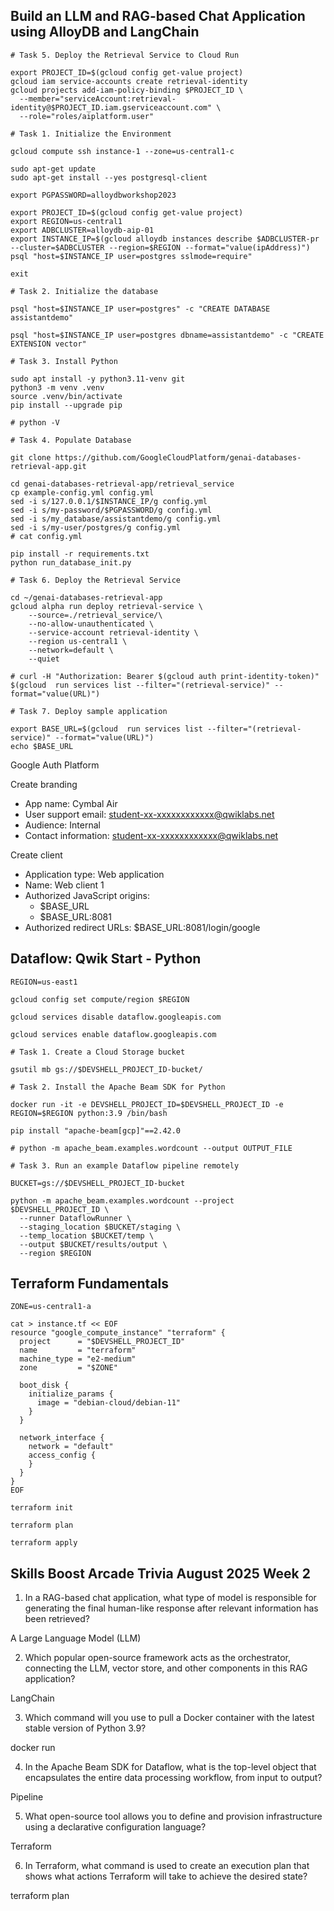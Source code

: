 ## Build an LLM and RAG-based Chat Application using AlloyDB and LangChain

```shell
# Task 5. Deploy the Retrieval Service to Cloud Run

export PROJECT_ID=$(gcloud config get-value project)
gcloud iam service-accounts create retrieval-identity
gcloud projects add-iam-policy-binding $PROJECT_ID \
  --member="serviceAccount:retrieval-identity@$PROJECT_ID.iam.gserviceaccount.com" \
  --role="roles/aiplatform.user"

# Task 1. Initialize the Environment

gcloud compute ssh instance-1 --zone=us-central1-c

sudo apt-get update
sudo apt-get install --yes postgresql-client 

export PGPASSWORD=alloydbworkshop2023

export PROJECT_ID=$(gcloud config get-value project)
export REGION=us-central1
export ADBCLUSTER=alloydb-aip-01
export INSTANCE_IP=$(gcloud alloydb instances describe $ADBCLUSTER-pr --cluster=$ADBCLUSTER --region=$REGION --format="value(ipAddress)")
psql "host=$INSTANCE_IP user=postgres sslmode=require" 

exit 

# Task 2. Initialize the database

psql "host=$INSTANCE_IP user=postgres" -c "CREATE DATABASE assistantdemo" 

psql "host=$INSTANCE_IP user=postgres dbname=assistantdemo" -c "CREATE EXTENSION vector"   

# Task 3. Install Python

sudo apt install -y python3.11-venv git
python3 -m venv .venv
source .venv/bin/activate
pip install --upgrade pip

# python -V

# Task 4. Populate Database

git clone https://github.com/GoogleCloudPlatform/genai-databases-retrieval-app.git

cd genai-databases-retrieval-app/retrieval_service
cp example-config.yml config.yml
sed -i s/127.0.0.1/$INSTANCE_IP/g config.yml
sed -i s/my-password/$PGPASSWORD/g config.yml
sed -i s/my_database/assistantdemo/g config.yml
sed -i s/my-user/postgres/g config.yml
# cat config.yml

pip install -r requirements.txt
python run_database_init.py

# Task 6. Deploy the Retrieval Service

cd ~/genai-databases-retrieval-app
gcloud alpha run deploy retrieval-service \
    --source=./retrieval_service/\
    --no-allow-unauthenticated \
    --service-account retrieval-identity \
    --region us-central1 \
    --network=default \
    --quiet

# curl -H "Authorization: Bearer $(gcloud auth print-identity-token)" $(gcloud  run services list --filter="(retrieval-service)" --format="value(URL)")

# Task 7. Deploy sample application

export BASE_URL=$(gcloud  run services list --filter="(retrieval-service)" --format="value(URL)")
echo $BASE_URL
```

Google Auth Platform

Create branding

- App name: Cymbal Air
- User support email: student-xx-xxxxxxxxxxxx@qwiklabs.net
- Audience: Internal
- Contact information: student-xx-xxxxxxxxxxxx@qwiklabs.net

Create client

- Application type: Web application
- Name: Web client 1
- Authorized JavaScript origins:
	- $BASE_URL
	- $BASE_URL:8081
- Authorized redirect URLs: $BASE_URL:8081/login/google

## Dataflow: Qwik Start - Python

```shell
REGION=us-east1

gcloud config set compute/region $REGION

gcloud services disable dataflow.googleapis.com

gcloud services enable dataflow.googleapis.com

# Task 1. Create a Cloud Storage bucket

gsutil mb gs://$DEVSHELL_PROJECT_ID-bucket/

# Task 2. Install the Apache Beam SDK for Python

docker run -it -e DEVSHELL_PROJECT_ID=$DEVSHELL_PROJECT_ID -e REGION=$REGION python:3.9 /bin/bash

pip install "apache-beam[gcp]"==2.42.0

# python -m apache_beam.examples.wordcount --output OUTPUT_FILE

# Task 3. Run an example Dataflow pipeline remotely

BUCKET=gs://$DEVSHELL_PROJECT_ID-bucket

python -m apache_beam.examples.wordcount --project $DEVSHELL_PROJECT_ID \
  --runner DataflowRunner \
  --staging_location $BUCKET/staging \
  --temp_location $BUCKET/temp \
  --output $BUCKET/results/output \
  --region $REGION
```

## Terraform Fundamentals

```
ZONE=us-central1-a

cat > instance.tf << EOF
resource "google_compute_instance" "terraform" {
  project      = "$DEVSHELL_PROJECT_ID"
  name         = "terraform"
  machine_type = "e2-medium"
  zone         = "$ZONE"

  boot_disk {
    initialize_params {
      image = "debian-cloud/debian-11"
    }
  }

  network_interface {
    network = "default"
    access_config {
    }
  }
}
EOF

terraform init

terraform plan

terraform apply
```

## Skills Boost Arcade Trivia August 2025 Week 2

1. In a RAG-based chat application, what type of model is responsible for generating the final human-like response after relevant information has been retrieved?

A Large Language Model (LLM)

2. Which popular open-source framework acts as the orchestrator, connecting the LLM, vector store, and other components in this RAG application?

LangChain

3. Which command will you use to pull a Docker container with the latest stable version of Python 3.9?

docker run

4. In the Apache Beam SDK for Dataflow, what is the top-level object that encapsulates the entire data processing workflow, from input to output?

Pipeline

5. What open-source tool allows you to define and provision infrastructure using a declarative configuration language?

Terraform

6. In Terraform, what command is used to create an execution plan that shows what actions Terraform will take to achieve the desired state?

terraform plan
